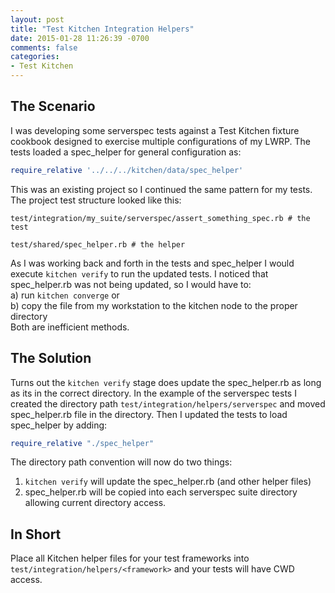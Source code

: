 ```yaml
---
layout: post
title: "Test Kitchen Integration Helpers"
date: 2015-01-28 11:26:39 -0700
comments: false
categories: 
- Test Kitchen
---
```


## The Scenario
I was developing some serverspec tests against a Test Kitchen fixture cookbook designed to exercise multiple configurations of my LWRP. The tests loaded a spec_helper for general configuration as:
```ruby
require_relative '../../../kitchen/data/spec_helper'
```

This was an existing project so I continued the same pattern for my tests. The project test structure looked like this:
```
test/integration/my_suite/serverspec/assert_something_spec.rb # the test

test/shared/spec_helper.rb # the helper
```

As I was working back and forth in the tests and spec_helper I would execute `kitchen verify` to run the updated tests. I noticed that spec_helper.rb was not being updated, so I would have to:  
a) run `kitchen converge` or  
b) copy the file from my workstation to the kitchen node to the proper directory  
Both are inefficient methods.

## The Solution
Turns out the `kitchen verify` stage does update the spec_helper.rb as long as its in the correct directory. In the example of the serverspec tests I created the directory path `test/integration/helpers/serverspec` and moved spec_helper.rb file in the directory. Then I updated the tests to load spec_helper by adding:
```ruby
require_relative "./spec_helper"
```

The directory path convention will now do two things:  
1. `kitchen verify` will update the spec_helper.rb (and other helper files)  
2. spec_helper.rb will be copied into each serverspec suite directory allowing current
directory access.

## In Short
Place all Kitchen helper files for your test frameworks into `test/integration/helpers/<framework>` and your tests will have CWD access.
